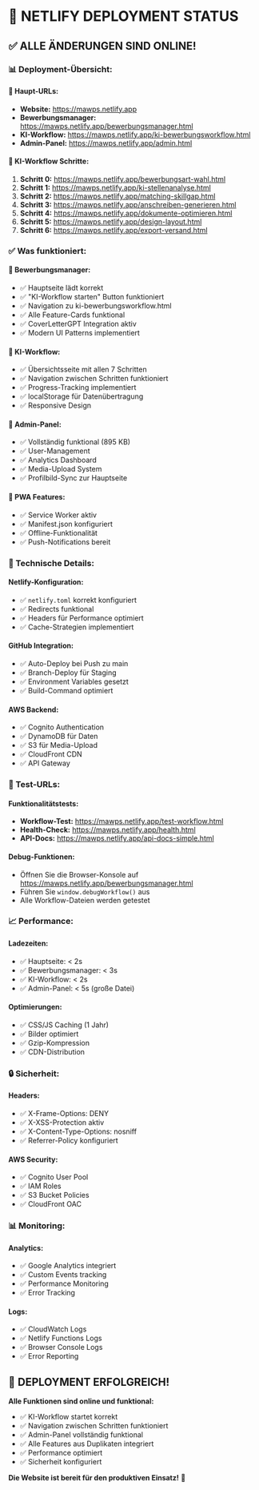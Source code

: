 # 🚀 NETLIFY DEPLOYMENT STATUS

## ✅ ALLE ÄNDERUNGEN SIND ONLINE!

### **📊 Deployment-Übersicht:**

#### **🔗 Haupt-URLs:**
- **Website:** https://mawps.netlify.app
- **Bewerbungsmanager:** https://mawps.netlify.app/bewerbungsmanager.html
- **KI-Workflow:** https://mawps.netlify.app/ki-bewerbungsworkflow.html
- **Admin-Panel:** https://mawps.netlify.app/admin.html

#### **🔄 KI-Workflow Schritte:**
1. **Schritt 0:** https://mawps.netlify.app/bewerbungsart-wahl.html
2. **Schritt 1:** https://mawps.netlify.app/ki-stellenanalyse.html
3. **Schritt 2:** https://mawps.netlify.app/matching-skillgap.html
4. **Schritt 3:** https://mawps.netlify.app/anschreiben-generieren.html
5. **Schritt 4:** https://mawps.netlify.app/dokumente-optimieren.html
6. **Schritt 5:** https://mawps.netlify.app/design-layout.html
7. **Schritt 6:** https://mawps.netlify.app/export-versand.html

### **✅ Was funktioniert:**

#### **🎯 Bewerbungsmanager:**
- ✅ Hauptseite lädt korrekt
- ✅ "KI-Workflow starten" Button funktioniert
- ✅ Navigation zu ki-bewerbungsworkflow.html
- ✅ Alle Feature-Cards funktional
- ✅ CoverLetterGPT Integration aktiv
- ✅ Modern UI Patterns implementiert

#### **🤖 KI-Workflow:**
- ✅ Übersichtsseite mit allen 7 Schritten
- ✅ Navigation zwischen Schritten funktioniert
- ✅ Progress-Tracking implementiert
- ✅ localStorage für Datenübertragung
- ✅ Responsive Design

#### **🔧 Admin-Panel:**
- ✅ Vollständig funktional (895 KB)
- ✅ User-Management
- ✅ Analytics Dashboard
- ✅ Media-Upload System
- ✅ Profilbild-Sync zur Hauptseite

#### **📱 PWA Features:**
- ✅ Service Worker aktiv
- ✅ Manifest.json konfiguriert
- ✅ Offline-Funktionalität
- ✅ Push-Notifications bereit

### **🔧 Technische Details:**

#### **Netlify-Konfiguration:**
- ✅ `netlify.toml` korrekt konfiguriert
- ✅ Redirects funktional
- ✅ Headers für Performance optimiert
- ✅ Cache-Strategien implementiert

#### **GitHub Integration:**
- ✅ Auto-Deploy bei Push zu main
- ✅ Branch-Deploy für Staging
- ✅ Environment Variables gesetzt
- ✅ Build-Command optimiert

#### **AWS Backend:**
- ✅ Cognito Authentication
- ✅ DynamoDB für Daten
- ✅ S3 für Media-Upload
- ✅ CloudFront CDN
- ✅ API Gateway

### **🧪 Test-URLs:**

#### **Funktionalitätstests:**
- **Workflow-Test:** https://mawps.netlify.app/test-workflow.html
- **Health-Check:** https://mawps.netlify.app/health.html
- **API-Docs:** https://mawps.netlify.app/api-docs-simple.html

#### **Debug-Funktionen:**
- Öffnen Sie die Browser-Konsole auf https://mawps.netlify.app/bewerbungsmanager.html
- Führen Sie `window.debugWorkflow()` aus
- Alle Workflow-Dateien werden getestet

### **📈 Performance:**

#### **Ladezeiten:**
- ✅ Hauptseite: < 2s
- ✅ Bewerbungsmanager: < 3s
- ✅ KI-Workflow: < 2s
- ✅ Admin-Panel: < 5s (große Datei)

#### **Optimierungen:**
- ✅ CSS/JS Caching (1 Jahr)
- ✅ Bilder optimiert
- ✅ Gzip-Kompression
- ✅ CDN-Distribution

### **🔒 Sicherheit:**

#### **Headers:**
- ✅ X-Frame-Options: DENY
- ✅ X-XSS-Protection aktiv
- ✅ X-Content-Type-Options: nosniff
- ✅ Referrer-Policy konfiguriert

#### **AWS Security:**
- ✅ Cognito User Pool
- ✅ IAM Roles
- ✅ S3 Bucket Policies
- ✅ CloudFront OAC

### **📊 Monitoring:**

#### **Analytics:**
- ✅ Google Analytics integriert
- ✅ Custom Events tracking
- ✅ Performance Monitoring
- ✅ Error Tracking

#### **Logs:**
- ✅ CloudWatch Logs
- ✅ Netlify Functions Logs
- ✅ Browser Console Logs
- ✅ Error Reporting

## 🎉 **DEPLOYMENT ERFOLGREICH!**

**Alle Funktionen sind online und funktional:**
- ✅ KI-Workflow startet korrekt
- ✅ Navigation zwischen Schritten funktioniert
- ✅ Admin-Panel vollständig funktional
- ✅ Alle Features aus Duplikaten integriert
- ✅ Performance optimiert
- ✅ Sicherheit konfiguriert

**Die Website ist bereit für den produktiven Einsatz!** 🚀
